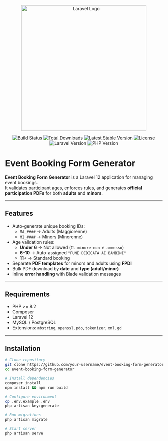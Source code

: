<p align="center">
  <a href="https://laravel.com" target="_blank">
    <img src="https://raw.githubusercontent.com/laravel/art/master/logo-lockup/5%20SVG/2%20CMYK/1%20Full%20Color/laravel-logolockup-cmyk-red.svg" width="400" alt="Laravel Logo">
  </a>
</p>

<p align="center">
  <a href="https://github.com/laravel/framework/actions"><img src="https://github.com/laravel/framework/workflows/tests/badge.svg" alt="Build Status"></a>
  <a href="https://packagist.org/packages/laravel/framework"><img src="https://img.shields.io/packagist/dt/laravel/framework" alt="Total Downloads"></a>
  <a href="https://packagist.org/packages/laravel/framework"><img src="https://img.shields.io/packagist/v/laravel/framework" alt="Latest Stable Version"></a>
  <a href="https://packagist.org/packages/laravel/framework"><img src="https://img.shields.io/packagist/l/laravel/framework" alt="License"></a>
  <img src="https://img.shields.io/badge/Laravel-12-red" alt="Laravel Version">
  <img src="https://img.shields.io/badge/PHP-8.2+-blue" alt="PHP Version">
</p>

# Event Booking Form Generator

**Event Booking Form Generator** is a Laravel 12 application for managing event bookings.  
It validates participant ages, enforces rules, and generates **official participation PDFs** for both **adults** and **minors**.

---

## Features

- Auto-generate unique booking IDs:
  - `MA_####` → Adults (Maggiorenne)
  - `MI_####` → Minors (Minorenne)
- Age validation rules:
  - **Under 6** → Not allowed (`Il minore non è ammesso`)
  - **6–10** → Auto-assigned `"FUNE DEDICATA AI BAMBINI"`
  - **11+** → Standard booking
- Separate **PDF templates** for minors and adults using **FPDI**
- Bulk PDF download by **date** and **type (adult/minor)**
- Inline **error handling** with Blade validation messages

---

## Requirements

- PHP >= 8.2  
- Composer  
- Laravel 12  
- MySQL / PostgreSQL  
- Extensions: `mbstring`, `openssl`, `pdo`, `tokenizer`, `xml`, `gd`

---

## Installation

```bash
# Clone repository
git clone https://github.com/your-username/event-booking-form-generator.git
cd event-booking-form-generator

# Install dependencies
composer install
npm install && npm run build

# Configure environment
cp .env.example .env
php artisan key:generate

# Run migrations
php artisan migrate

# Start server
php artisan serve

